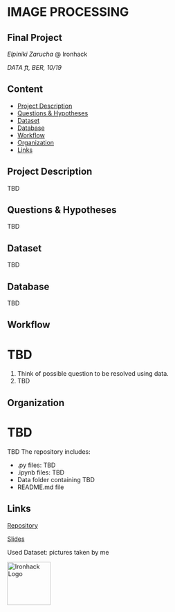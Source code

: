 # IMAGE PROCESSING
## Final Project
*Elpiniki Zarucha* @ Ironhack

*DATA ft, BER, 10/19*

## Content
- [Project Description](#project-description)
- [Questions & Hypotheses](#questions-hypotheses)
- [Dataset](#dataset)
- [Database](#database)
- [Workflow](#workflow)
- [Organization](#organization)
- [Links](#links)

## Project Description
TBD

## Questions & Hypotheses
TBD

## Dataset
TBD

## Database
TBD

## Workflow
# TBD
1. Think of possible question to be resolved using data. <br/>
2. TBD

## Organization
# TBD
TBD
The repository includes:
* .py files: TBD
* .ipynb files: TBD
* Data folder containing TBD
* README.md file

## Links

[Repository](https://github.com/Nikitsatsiki/Final-Project)<br/>


[Slides](https://docs.google.com/presentation/d/1UL1jRRKpXlYJ3bR8KXNFyttwj6hvrX1ZGPuxu3YXCiQ/edit?usp=sharing) <br/>

Used Dataset: pictures taken by me

<img src="https://bit.ly/2VnXWr2" alt="Ironhack Logo" width="100"/>
